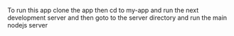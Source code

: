 To run this app clone the app then cd to my-app and run the next development server and then goto to the server directory and run the main nodejs server
